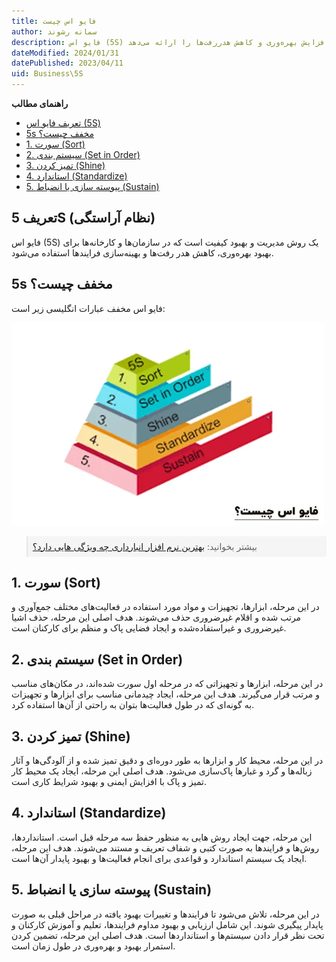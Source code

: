 ```yaml
---
title: فایو اس چیست
author: سمانه رشوند  
description: فایو اس (5S) اصول اساسی مدیریت کیفیت و بهبود فرایندها را بر اساس سازماندهی، تمیزی، استانداردسازی و پیوستگی ارائه می‌دهد. این روش بهبود کیفیت به طور گسترده‌ای در سازمان‌ها و کارخانه‌ها در سراسر جهان استفاده می‌شود و بهبود عملکرد، افزایش بهره‌وری و کاهش هدررفت‌ها را ارائه می‌دهد.
dateModified: 2024/01/31
datePublished: 2023/04/11
uid: Business\5S
---
```


**راهنمای مطالب**
- [تعریف فایو اس (5S)](#تعریف-فایو-اس-5s)
- [5s مخفف چیست؟](#5s-مخفف-چیست؟)
- [1. سورت (Sort)](#1-سورت-sort)
- [2. سیستم بندی (Set in Order)](#2-سیستم-بندی-set-in-order)
- [3. تمیز کردن (Shine)](#4-استاندارد-standardize)
- [4. استاندارد (Standardize)](#4-استاندارد-standardize)
- [5. پیوسته سازی یا انضباط (Sustain)](#5-پیوسته-سازی-یا-انضباط-sustain)

## تعریف 5S (نظام آراستگی)
فایو اس (5S) یک روش مدیریت و بهبود کیفیت است که در سازمان‌ها و کارخانه‌ها برای بهبود بهره‌وری، کاهش هدر رفت‌ها و بهینه‌سازی فرایندها استفاده می‌شود. 

## 5s مخفف چیست؟

فایو اس مخفف عبارات انگلیسی زیر است:

![فایو اس (5S) چیست؟](./Images/5S-02.webp)

<blockquote style="background-color:#f5f5f5; padding:0.5rem">
بیشتر بخوانید: <a href="https://www.hooshkar.com/Wiki/Financial/TheBestInventorySoftware" target="_blank">بهترین نرم افزار انبارداری چه ویژگی هایی دارد؟
</a></blockquote>

## 1. سورت (Sort)
در این مرحله، ابزارها، تجهیزات و مواد مورد استفاده در فعالیت‌های مختلف جمع‌آوری و مرتب شده و اقلام غیرضروری حذف می‌شوند. هدف اصلی این مرحله، حذف اشیا غیرضروری و غیراستفاده‌شده و ایجاد فضایی پاک و منظم برای کارکنان است.

## 2. سیستم بندی (Set in Order)
در این مرحله، ابزارها و تجهیزاتی که در مرحله اول سورت شده‌اند، در مکان‌های مناسب و مرتب قرار می‌گیرند. هدف این مرحله، ایجاد چیدمانی مناسب برای ابزارها و تجهیزات به گونه‌ای که در طول فعالیت‌ها بتوان به راحتی از آن‌ها استفاده کرد.

## 3. تمیز کردن (Shine)
 در این مرحله، محیط کار و ابزارها به طور دوره‌ای و دقیق تمیز شده و از آلودگی‌ها و آثار زباله‌ها و گرد و غبارها پاک‌سازی می‌شود. هدف اصلی این مرحله، ایجاد یک محیط کار تمیز و پاک با افزایش ایمنی و بهبود شرایط کاری است.

## 4. استاندارد (Standardize)
این مرحله، جهت ایجاد روش هایی به منظور حفظ سه مرحله قبل است. استانداردها، روش‌ها و فرایندها به صورت کتبی و شفاف تعریف و مستند می‌شوند. هدف این مرحله، ایجاد یک سیستم استاندارد و قواعدی برای انجام فعالیت‌ها و بهبود پایدار آن‌ها است.

## 5. پیوسته سازی یا انضباط (Sustain)
در این مرحله، تلاش می‌شود تا فرایند‌ها و تغییرات بهبود یافته در مراحل قبلی به صورت پایدار پیگیری شوند. این شامل ارزیابی و بهبود مداوم فرایند‌ها، تعلیم و آموزش کارکنان و تحت نظر قرار دادن سیستم‌ها و استانداردها است. هدف اصلی این مرحله، تضمین کردن استمرار بهبود و بهره‌وری در طول زمان است.


[مقدمه]: #مقدمه
[1. سورت (Sort)]: #1-سورت-sort
[2. سیستم بندی (Set in Order)]: #2-سیستم-بندی-set-in-order
[3. تمیز کردن (Shine)]: #4-استاندارد-standardize
[4. استاندارد (Standardize)]: #4-استاندارد-standardize
[5. پیوسته سازی یا انضباط (Sustain)]: #5-پیوسته-سازی-یا-انضباط-sustain